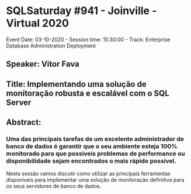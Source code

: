 # SQLSaturday #941 - Joinville - Virtual 2020
Event Date: 03-10-2020 - Session time: 15:30:00 - Track: Enterprise Database Administration  Deployment
## Speaker: Vitor Fava
## Title: Implementando uma solução de monitoração robusta e escalável com o SQL Server
## Abstract:
### Uma das principais tarefas de um excelente administrador de banco de dados é garantir que o seu ambiente esteja 100% monitorado para que possíveis problemas de performance ou disponibilidade sejam encontrados o mais rápido possível.

Nesta sessão vamos discutir como utilizar as principais ferramentas disponíveis para implementar uma solução de monitoração definitiva para os seus servidores de banco de dados.
